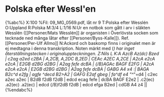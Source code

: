 # Polska efter Wessl'en

{%abc%}
X:100
%Fil: 09_MG_0569.pdf, låt nr 9
T:Polska efter Wesslén 
O:Uppland
R:Polska
M:3/4
L:1/16
N:Ur en notbok som gått i arv i släkten Wesslén ([[Personer/Mats Wesslén]] är organisten i Överlövsta socken som tecknade ned många låtar efter [[Personer/Byss-Kalle]]). Ref. [[Personer/Per-Ulf Allmo]]
N:Ackord och baskomp finns i originalet men är ej medtagna i denna transkription. Noten märkt med (*) har inget återställningstecken i originaluppteckningen.
Z:Nils L
K:A
AzcB     Az(dc) Bzed     | c2ag    a2ed c2BA       | A,2CB, A,2DC B,2ED   |
CEAc     A2EC   A,2CE    | A2cA    e2cA e2cA       | E2GB   d2BG d2BG     | A2ag fefe dcBA |
{/B}AGAc BAGF   E2FG     | A2cA    e2cA e2cA       | E2GB   d2BG d2BG     | A2ag fefe dcBA |
GABG     A4     x4      :| BAGA    B2c^d e2fg      | agfe   ^decd B2>A2   | GAFG E2af gbeg |
fa^df    e4     "^*"=d4  | c2ec    a2ec a2ec       | B2dB   f2dB f2dB     | edcd ecag fefe |
dcBA     BAGF   E2e2     | .c2(ec) .a2(ec) .a2(ec) | edcd   {/B}f2dB f2dB | edcd efga B2ed |
cdGB     A4     z4      ||
{%endabc%}
